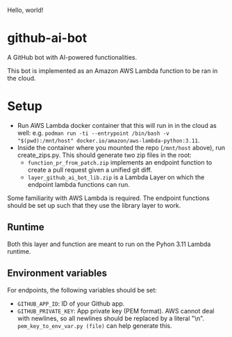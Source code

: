 Hello, world!

# github-ai-bot
A GitHub bot with AI-powered functionalities.

This bot is implemented as an Amazon AWS Lambda function to be ran in the cloud.

# Setup

- Run AWS Lambda docker container that this will run in in the cloud as well: e.g. `podman run -ti --entrypoint /bin/bash -v "$(pwd):/mnt/host" docker.io/amazon/aws-lambda-python:3.11`.
- Inside the container where you mounted the repo (`/mnt/host` above), run create_zips.py. This should generate two zip files in the root:
     - `function_pr_from_patch.zip` implements an endpoint function to create a pull request given a unified git diff.
     - `layer_github_ai_bot_lib.zip` is a Lambda Layer on which the endpoint lambda functions can run.

Some familiarity with AWS Lambda is required. The endpoint functions should be set up such that they use the library layer to work.

## Runtime

Both this layer and function are meant to run on the Pyhon 3.11 Lambda runtime.

## Environment variables

For endpoints, the following variables should be set:

- `GITHUB_APP_ID`: ID of your Github app.
- `GITHUB_PRIVATE_KEY`: App private key (PEM format). AWS cannot deal with newlines, so all newlines should be replaced by a literal "\n". `pem_key_to_env_var.py (file)` can help generate this.